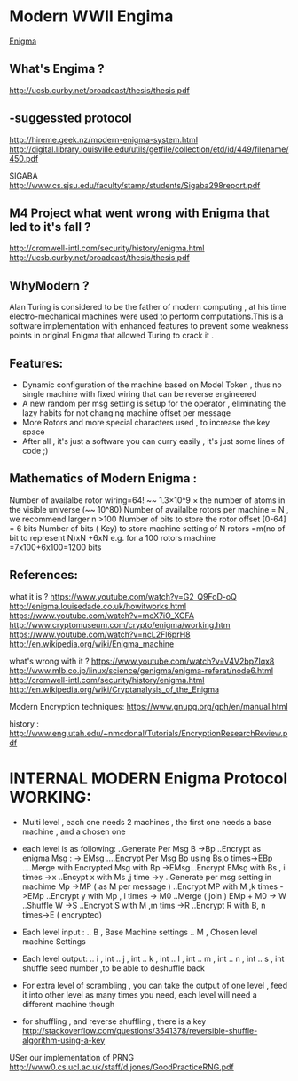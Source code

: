 Modern WWII Engima
========
[Enigma](http://l2.yimg.com/bt/api/res/1.2/3xLnpXMlOtk3jVr7Xx7iug--/YXBwaWQ9eW5ld3M7cT04NQ--/http://media.zenfs.com/en-US/blogs/en-us-visit-britain-travel/Enigma.jpg "Engima")

What's Engima ?
----
http://ucsb.curby.net/broadcast/thesis/thesis.pdf

-suggessted protocol
---
http://hireme.geek.nz/modern-enigma-system.html
http://digital.library.louisville.edu/utils/getfile/collection/etd/id/449/filename/450.pdf

SIGABA 
http://www.cs.sjsu.edu/faculty/stamp/students/Sigaba298report.pdf

M4 Project 
what went wrong with Enigma that led to it's fall ?
----------------------------
http://cromwell-intl.com/security/history/enigma.html
http://ucsb.curby.net/broadcast/thesis/thesis.pdf

WhyModern ?
-----
Alan Turing is considered to be the father of modern computing , at his time electro-mechanical machines were used to perform computations.This is a software implementation with enhanced features to prevent some  weakness points in original Enigma that allowed Turing to crack it .

Features:
---
* Dynamic configuration of the machine based on Model Token , thus no single machine with fixed wiring that can be reverse engineered 
* A new random per msg setting is setup for the operator , eliminating the lazy habits for not changing machine offset per message 
* More Rotors and more special characters used , to increase the key space   
* After all , it's just a software you can curry easily , it's just some lines of code ;)

Mathematics of Modern Enigma :
----------------------------
Number of availalbe rotor wiring=64! ~~ 1.3×10^9 × the number of atoms in the visible universe (~~ 10^80)
Number of availalbe rotors per machine = N , we recommend larger n >100
Number of bits to store the rotor offset [0-64] = 6 bits
Number of bits ( Key) to store machine setting of N rotors =m(no of bit to represent N)xN +6xN
e.g. for a 100 rotors machine =7x100+6x100=1200 bits


References:
----------------
what it is ?
https://www.youtube.com/watch?v=G2_Q9FoD-oQ
http://enigma.louisedade.co.uk/howitworks.html
https://www.youtube.com/watch?v=mcX7iO_XCFA
http://www.cryptomuseum.com/crypto/enigma/working.htm
https://www.youtube.com/watch?v=ncL2Fl6prH8
http://en.wikipedia.org/wiki/Enigma_machine


what's wrong with it ?
https://www.youtube.com/watch?v=V4V2bpZlqx8
http://www.mlb.co.jp/linux/science/genigma/enigma-referat/node6.html
http://cromwell-intl.com/security/history/enigma.html
http://en.wikipedia.org/wiki/Cryptanalysis_of_the_Enigma


Modern Encryption techniques:
https://www.gnupg.org/gph/en/manual.html

history : http://www.eng.utah.edu/~nmcdonal/Tutorials/EncryptionResearchReview.pdf


INTERNAL MODERN Enigma Protocol WORKING:
====================
* Multi level , each one needs 2 machines , the first one needs a base machine , and a chosen one 
* each level is as following:
..Generate Per Msg B ->Bp
..Encrypt as enigma Msg : -> EMsg
....Encrypt Per Msg Bp using Bs,o times->EBp
....Merge with Encrypted Msg with Bp ->EMsg
..Encrypt EMsg with Bs , i times ->x
..Encypt x with Ms ,j time ->y
..Generate per msg setting in machime Mp ->MP ( as M per message )
..Encrypt MP with M ,k times ->EMp
..Encrypt y with Mp , l times -> M0
..Merge ( join ) EMp + M0 -> W
..Shuffle W ->S
..Encrypt S with M ,m tims ->R
..Encrypt R with B, n times->E ( encrypted)
* Each level input :
.. B , Base Machine settings
.. M , Chosen level machine Settings
* Each level output:
.. i , int 
.. j , int 
.. k , int 
.. l , int 
.. m , int 
.. n , int 
.. s , int shuffle seed number ,to be able to deshuffle back
* For extra level of scrambling , you can take the output of one level , feed it into other level as many times you need,
each level will need a different machine though



* for shuffling , and reverse shuffling , there is a key 
http://stackoverflow.com/questions/3541378/reversible-shuffle-algorithm-using-a-key

USer our implementation of PRNG 
http://www0.cs.ucl.ac.uk/staff/d.jones/GoodPracticeRNG.pdf
